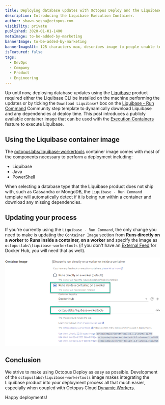 ```yaml
---
title: Deploying database updates with Octopus Deploy and the Liquibase Execution Container
description: Introducing the Liquibase Execution Container.
author: shawn.sesna@octopus.com
visibility: private
published: 3020-01-01-1400
metaImage: to-be-added-by-marketing
bannerImage: to-be-added-by-marketing
bannerImageAlt: 125 characters max, describes image to people unable to see it.
isFeatured: false
tags: 
  - DevOps
  - Company
  - Product
  - Engineering
---
```


Up until now, deploying database updates using the [Liquibase](https://liquibase.com) product required either the Liquibase CLI be installed on the machine performing the updates or by ticking the `Download Liquibase?` box on the [Liquibase - Run Command](https://library.octopus.com/step-templates/36df3e84-8501-4f2a-85cc-bd9eb22030d1/actiontemplate-liquibase-run-command) Community step template to dynamically download Liquibase and any dependencies at deploy time.  This post introduces a publicly available container image that can be used with the [Execution Containers](https://octopus.com/docs/projects/steps/execution-containers-for-workers) feature to execute Liquibase.

## Using the Liquibase container image

The [octopuslabs/liquibase-workertools](https://hub.docker.com/r/octopuslabs/liquibase-workertools) container image comes with most of the components necessary to perform a deployment including:
- Liquibase
- Java
- PowerShell

When selecting a database type that the Liquibase product does not ship with, such as Cassandra or MongoDB, the `Liquibase - Run Command` template will automatically detect if it is being run within a container and download any missing dependencies.


## Updating your process

If you're currently using the `Liquibase - Run Command`, the only change you need to make is updating the `Container Image` section from **Runs directly on a worker** to **Runs inside a container, on a worker** and specify the image as `octopuslabs\liquibase-workertools` (if you don't have an [External Feed](https://octopus.com/docs/packaging-applications/package-repositories/docker-registries) for Docker Hub, you will need that as well).

![Select execution container](octopus-liquibase-container.png)

## Conclusion

We strive to make using Octopus Deploy as easy as possible.  Development of the `octopuslabs\liquibase-workertools` image makes integrating the Liquibase product into your deployment process all that much easier, especially when coupled with Octopus Cloud [Dynamic Workers](https://octopus.com/docs/infrastructure/workers/dynamic-worker-pools).

Happy deployments!
